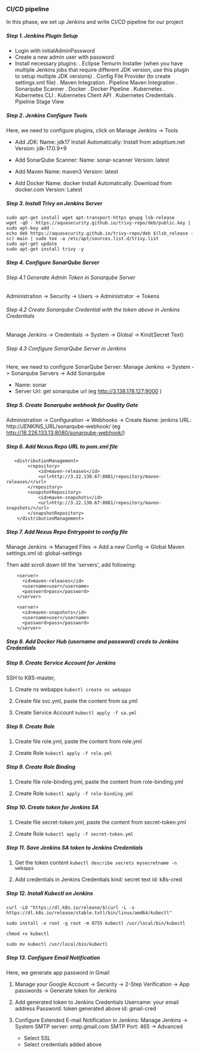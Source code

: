 ### CI/CD pipeline
In this phase, we set up Jenkins and write CI/CD pipeline for our project

##### Step 1. Jenkins Plugin Setup
- Login with initialAdminPassword
- Create a new admin user with password
- Install necessary plugins:
    . Eclipse Temurin Installer (when you have multiple Jenkins jobs that require different JDK version, use this plugin to setup multiple JDK versions)
    . Config File Provider (to create settings.xml file)
    . Maven Integration 
    . Pipeline Maven Integration 
    . Sonarqube Scanner
    . Docker
    . Docker Pipeline
    . Kubernetes
    . Kubernetes CLI
    . Kubernetes Client API
    . Kubernetes Credentials 
    . Pipeline Stage View

##### Step 2. Jenkins Configure Tools
Here, we need to configure plugins, click on  Manage Jenkins -> Tools 

- Add JDK:
  Name: jdk17
  Install Automatically: Install from adoptium.net
  Version: jdk-17.0.9+9

- Add SonarQube Scanner:
  Name: sonar-scanner
  Version: latest

- Add Maven
  Name: maven3
  Version: latest

- Add Docker
  Name: docker
  Install Automatically: Download from docker.com
  Version: Latest


##### Step 3. Install Trivy on Jenkins Server
``` 
sudo apt-get install wget apt-transport-https gnupg lsb-release
wget -qO - https://aquasecurity.github.io/trivy-repo/deb/public.key | sudo apt-key add -
echo deb https://aquasecurity.github.io/trivy-repo/deb $(lsb_release -sc) main | sudo tee -a /etc/apt/sources.list.d/trivy.list
sudo apt-get update
sudo apt-get install trivy -y
```

##### Step 4. Configure SonarQube Server
###### Step 4.1 Generate  Admin Token in Sonarqube Server
 Administration -> Security -> Users -> Administrator -> Tokens


###### Step 4.2 Create Sonarqube Credential with the token above in Jenkins Credentials
Manage Jenkins -> Credentials -> System -> Global -> Kind(Secret Text)


###### Step 4.3 Configure SonarQube Server  in Jenkins
Here, we need to configure SonarQube Server: Manage Jenkins -> System -> Sonarqube Servers -> Add Sonarqube 
- Name: sonar
- Server Url: get sonarqube url (eg http://3.138.178.127:9000 )


##### Step 5. Create Sonarqube webhook for Quality Gate
Administration -> Configuration -> Webhooks -> Create
  Name: jenkins
  URL: http://JENKINS_URL/sonarqube-webhook/ (eg    http://18.226.133.13:8080/sonarqube-webhook/)

##### Step 6. Add Nexus Repo URL to pom.xml file

```
   <distributionManagement>
        <repository>
            <id>maven-releases</id>
            <url>http://3.22.130.67:8081/repository/maven-releases/</url>
        </repository>
        <snapshotRepository>
            <id>maven-snapshots</id>
            <url>http://3.22.130.67:8081/repository/maven-snapshots/</url>
        </snapshotRepository>
    </distributionManagement>
```

##### Step 7. Add Nexus Repo Entrypoint to config file
Manage Jenkins -> Managed Files -> Add a new Config -> Global Maven settings.xml 
  id: global-settings

Then add scroll down till the 'servers', add following:
```
    <server>
      <id>maven-releases</id>
      <username>user</username>
      <password>pass</password>
    </server>
    
    <server>
      <id>maven-snapshots</id>
      <username>user</username>
      <password>pass</password>
    </server>
```

##### Step 8. Add Docker Hub (username and password) creds to Jenkins Credentials



##### Step 9. Create Service Account for Jenkins
SSH to K8S-master, 
1. Create ns webapps ` kubectl create ns webapps
`
2. Create file svc.yml, paste the content from sa.yml

3. Create Service Account `kubectl apply -f sa.yml`


##### Step 9. Create Role 
1. Create file role.yml, paste the content from role.yml

2. Create Role `kubectl apply -f role.yml`


##### Step 9. Create Role Binding 
1. Create file role-binding.yml, paste the content from role-binding.yml

2. Create Role `kubectl apply -f role-binding.yml`

##### Step 10. Create token for Jenkins SA
1. Create file secret-token.yml, paste the content from secret-token.yml

2. Create Role `kubectl apply -f secret-token.yml`

##### Step 11. Save Jenkins SA token to Jenkins Credentials
1. Get the token content
`kubectl describe secrets mysecretname -n webapps`

2. Add credentials in Jenkins Credentials
    kind: secret text
    id: k8s-cred


##### Step 12. Install Kubectl on Jenkins
```
curl -LO "https://dl.k8s.io/release/$(curl -L -s https://dl.k8s.io/release/stable.txt)/bin/linux/amd64/kubectl"

sudo install -o root -g root -m 0755 kubectl /usr/local/bin/kubectl

chmod +x kubectl

sudo mv kubectl /usr/local/bin/kubectl
```

##### Step 13. Configure Email Notification
Here, we generate app password in Gmail
1.  Manage your Google Account -> Security -> 2-Step Verification -> App passwords -> Generate token for Jenkins

2. Add generated token to Jenkins Credentials
    Username: your email address
    Password: token generated above
    id: gmail-cred

2. Configure Extended E-mail Notification in Jenkins: Manage Jenkins -> System
    SMTP server: smtp.gmail.com
    SMTP Port: 465
    -> Advanced
    - Select SSL
    - Select credentials added above


